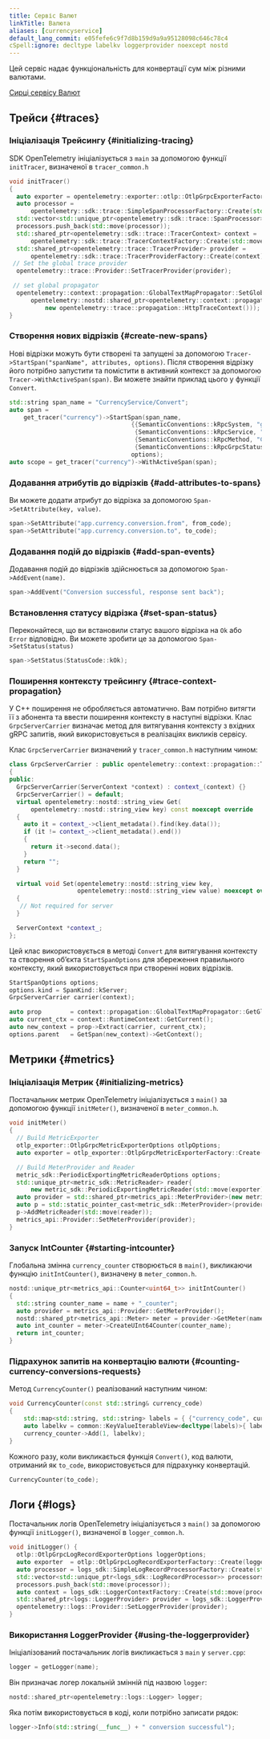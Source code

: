 ```yaml
---
title: Сервіс Валют
linkTitle: Валюта
aliases: [currencyservice]
default_lang_commit: e05fefe6c9f7d8b159d9a9a95128098c646c78c4
cSpell:ignore: decltype labelkv loggerprovider noexcept nostd
---
```


Цей сервіс надає функціональність для конвертації сум між різними валютами.

[Сирці сервісу Валют](https://github.com/open-telemetry/opentelemetry-demo/blob/main/src/currency/)

## Трейси {#traces}

### Ініціалізація Трейсингу {#initializing-tracing}

SDK OpenTelemetry ініціалізується з `main` за допомогою функції `initTracer`, визначеної в `tracer_common.h`

```cpp
void initTracer()
{
  auto exporter = opentelemetry::exporter::otlp::OtlpGrpcExporterFactory::Create();
  auto processor =
      opentelemetry::sdk::trace::SimpleSpanProcessorFactory::Create(std::move(exporter));
  std::vector<std::unique_ptr<opentelemetry::sdk::trace::SpanProcessor>> processors;
  processors.push_back(std::move(processor));
  std::shared_ptr<opentelemetry::sdk::trace::TracerContext> context =
      opentelemetry::sdk::trace::TracerContextFactory::Create(std::move(processors));
  std::shared_ptr<opentelemetry::trace::TracerProvider> provider =
      opentelemetry::sdk::trace::TracerProviderFactory::Create(context);
 // Set the global trace provider
  opentelemetry::trace::Provider::SetTracerProvider(provider);

 // set global propagator
  opentelemetry::context::propagation::GlobalTextMapPropagator::SetGlobalPropagator(
      opentelemetry::nostd::shared_ptr<opentelemetry::context::propagation::TextMapPropagator>(
          new opentelemetry::trace::propagation::HttpTraceContext()));
}
```

### Створення нових відрізків {#create-new-spans}

Нові відрізки можуть бути створені та запущені за допомогою `Tracer->StartSpan("spanName", attributes, options)`. Після створення відрізку його потрібно запустити та помістити в активний контекст за допомогою `Tracer->WithActiveSpan(span)`. Ви можете знайти приклад цього у функції `Convert`.

```cpp
std::string span_name = "CurrencyService/Convert";
auto span =
    get_tracer("currency")->StartSpan(span_name,
                                  {{SemanticConventions::kRpcSystem, "grpc"},
                                   {SemanticConventions::kRpcService, "oteldemo.CurrencyService"},
                                   {SemanticConventions::kRpcMethod, "Convert"},
                                   {SemanticConventions::kRpcGrpcStatusCode, 0}},
                                  options);
auto scope = get_tracer("currency")->WithActiveSpan(span);
```

### Додавання атрибутів до відрізків {#add-attributes-to-spans}

Ви можете додати атрибут до відрізка за допомогою `Span->SetAttribute(key, value)`.

```cpp
span->SetAttribute("app.currency.conversion.from", from_code);
span->SetAttribute("app.currency.conversion.to", to_code);
```

### Додавання подій до відрізків {#add-span-events}

Додавання подій до відрізків здійснюється за допомогою `Span->AddEvent(name)`.

```cpp
span->AddEvent("Conversion successful, response sent back");
```

### Встановлення статусу відрізка {#set-span-status}

Переконайтеся, що ви встановили статус вашого відрізка на `Ok` або `Error` відповідно. Ви можете зробити це за допомогою `Span->SetStatus(status)`

```cpp
span->SetStatus(StatusCode::kOk);
```

### Поширення контексту трейсингу {#trace-context-propagation}

У C++ поширення не обробляється автоматично. Вам потрібно витягти її з абонента та ввести поширення контексту в наступні відрізки. Клас `GrpcServerCarrier` визначає метод для витягування контексту з вхідних gRPC запитів, який використовується в реалізаціях викликів сервісу.

Клас `GrpcServerCarrier` визначений у `tracer_common.h` наступним чином:

```cpp
class GrpcServerCarrier : public opentelemetry::context::propagation::TextMapCarrier
{
public:
  GrpcServerCarrier(ServerContext *context) : context_(context) {}
  GrpcServerCarrier() = default;
  virtual opentelemetry::nostd::string_view Get(
      opentelemetry::nostd::string_view key) const noexcept override
  {
    auto it = context_->client_metadata().find(key.data());
    if (it != context_->client_metadata().end())
    {
      return it->second.data();
    }
    return "";
  }

  virtual void Set(opentelemetry::nostd::string_view key,
                   opentelemetry::nostd::string_view value) noexcept override
  {
   // Not required for server
  }

  ServerContext *context_;
};
```

Цей клас використовується в методі `Convert` для витягування контексту та створення
обʼєкта `StartSpanOptions` для збереження правильного контексту, який використовується при
створенні нових відрізків.

```cpp
StartSpanOptions options;
options.kind = SpanKind::kServer;
GrpcServerCarrier carrier(context);

auto prop        = context::propagation::GlobalTextMapPropagator::GetGlobalPropagator();
auto current_ctx = context::RuntimeContext::GetCurrent();
auto new_context = prop->Extract(carrier, current_ctx);
options.parent   = GetSpan(new_context)->GetContext();
```

## Метрики {#metrics}

### Ініціалізація Метрик {#initializing-metrics}

Постачальник метрик OpenTelemetry ініціалізується з `main()` за допомогою функції `initMeter()`, визначеної в `meter_common.h`.

```cpp
void initMeter()
{
  // Build MetricExporter
  otlp_exporter::OtlpGrpcMetricExporterOptions otlpOptions;
  auto exporter = otlp_exporter::OtlpGrpcMetricExporterFactory::Create(otlpOptions);

  // Build MeterProvider and Reader
  metric_sdk::PeriodicExportingMetricReaderOptions options;
  std::unique_ptr<metric_sdk::MetricReader> reader{
      new metric_sdk::PeriodicExportingMetricReader(std::move(exporter), options) };
  auto provider = std::shared_ptr<metrics_api::MeterProvider>(new metric_sdk::MeterProvider());
  auto p = std::static_pointer_cast<metric_sdk::MeterProvider>(provider);
  p->AddMetricReader(std::move(reader));
  metrics_api::Provider::SetMeterProvider(provider);
}
```

### Запуск IntCounter {#starting-intcounter}

Глобальна змінна `currency_counter` створюється в `main()`, викликаючи функцію `initIntCounter()`, визначену в `meter_common.h`.

```cpp
nostd::unique_ptr<metrics_api::Counter<uint64_t>> initIntCounter()
{
  std::string counter_name = name + "_counter";
  auto provider = metrics_api::Provider::GetMeterProvider();
  nostd::shared_ptr<metrics_api::Meter> meter = provider->GetMeter(name, version);
  auto int_counter = meter->CreateUInt64Counter(counter_name);
  return int_counter;
}
```

### Підрахунок запитів на конвертацію валюти {#counting-currency-conversions-requests}

Метод `CurrencyCounter()` реалізований наступним чином:

```cpp
void CurrencyCounter(const std::string& currency_code)
{
    std::map<std::string, std::string> labels = { {"currency_code", currency_code} };
    auto labelkv = common::KeyValueIterableView<decltype(labels)>{ labels };
    currency_counter->Add(1, labelkv);
}
```

Кожного разу, коли викликається функція `Convert()`, код валюти, отриманий як `to_code`, використовується для підрахунку конвертацій.

```cpp
CurrencyCounter(to_code);
```

## Логи {#logs}

Постачальник логів OpenTelemetry ініціалізується з `main()` за допомогою функції `initLogger()`, визначеної в `logger_common.h`.

```cpp
void initLogger() {
  otlp::OtlpGrpcLogRecordExporterOptions loggerOptions;
  auto exporter  = otlp::OtlpGrpcLogRecordExporterFactory::Create(loggerOptions);
  auto processor = logs_sdk::SimpleLogRecordProcessorFactory::Create(std::move(exporter));
  std::vector<std::unique_ptr<logs_sdk::LogRecordProcessor>> processors;
  processors.push_back(std::move(processor));
  auto context = logs_sdk::LoggerContextFactory::Create(std::move(processors));
  std::shared_ptr<logs::LoggerProvider> provider = logs_sdk::LoggerProviderFactory::Create(std::move(context));
  opentelemetry::logs::Provider::SetLoggerProvider(provider);
}
```

### Використання LoggerProvider {#using-the-loggerprovider}

Ініціалізований постачальник логів викликається з `main` у `server.cpp`:

```cpp
logger = getLogger(name);
```

Він призначає логер локальній змінній під назвою `logger`:

```cpp
nostd::shared_ptr<opentelemetry::logs::Logger> logger;
```

Яка потім використовується в коді, коли потрібно записати рядок:

```cpp
logger->Info(std::string(__func__) + " conversion successful");
```
